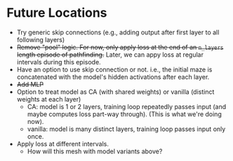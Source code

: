 # Future Locations
- Try generic skip connections (e.g., adding output after first layer to all following layers)
- ~~Remove "pool" logic. For now, only apply loss at the end of an `n_layers` length episode of pathfinding.~~ Later, we can appy loss at regular intervals during this episode.
- Have an option to use skip connection or not. i.e., the initial maze is concatenated with the model's hidden activations after each layer.
- ~~Add MLP~~
- Option to treat model as CA (with shared weights) or vanilla (distinct weights at each layer)
    - CA: model is 1 or 2 layers, training loop repeatedly passes input (and maybe computes loss part-way through). (This is what we're doing now).
    - vanilla: model is many distinct layers, training loop passes input only once.
- Apply loss at different intervals.
    - How will this mesh with model variants above?